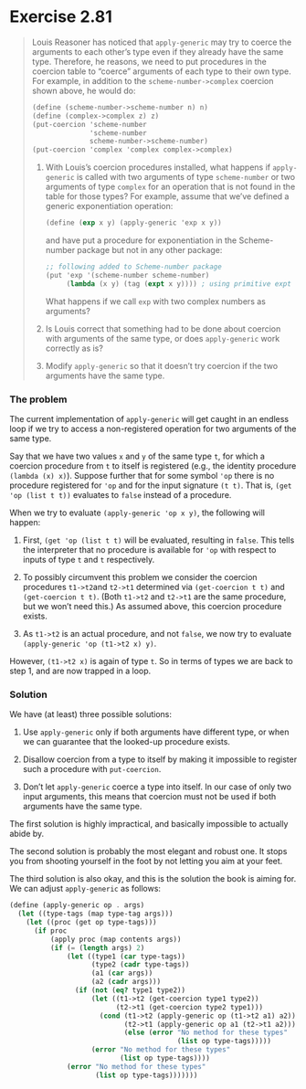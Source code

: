 # Exercise 2.81

> Louis Reasoner has noticed that `apply-generic` may try to coerce the arguments to each other’s type even if they already have the same type.
> Therefore, he reasons, we need to put procedures in the coercion table to “coerce” arguments of each type to their own type.
> For example, in addition to the `scheme-number->complex` coercion shown above, he would do:
> ```scheme
> (define (scheme-number->scheme-number n) n)
> (define (complex->complex z) z)
> (put-coercion 'scheme-number
>               'scheme-number
>               scheme-number->scheme-number)
> (put-coercion 'complex 'complex complex->complex)
> ```
>
> 1.  With Louis’s coercion procedures installed, what happens if `apply-generic` is called with two arguments of type `scheme-number` or two arguments of type `complex` for an operation that is not found in the table for those types?
>     For example, assume that we’ve defined a generic exponentiation operation:
>     ```scheme
>     (define (exp x y) (apply-generic 'exp x y))
>     ```
>     and have put a procedure for exponentiation in the Scheme-number package but not in any other package:
>     ```scheme
>     ;; following added to Scheme-number package
>     (put 'exp '(scheme-number scheme-number)
>          (lambda (x y) (tag (expt x y)))) ; using primitive expt
>     ```
>     What happens if we call `exp` with two complex numbers as arguments?
>
> 2.  Is Louis correct that something had to be done about coercion with arguments of the same type, or does `apply-generic` work correctly as is?
>
> 3.  Modify `apply-generic` so that it doesn’t try coercion if the two arguments have the same type.



### The problem

The current implementation of `apply-generic` will get caught in an endless loop if we try to access a non-registered operation for two arguments of the same type.

Say that we have two values `x` and `y` of the same type `t`, for which a coercion procedure from `t` to itself is registered (e.g., the identity procedure `(lambda (x) x)`).
Suppose further that for some symbol `'op` there is no procedure registered for `'op` and for the input signature `(t t)`.
That is, `(get 'op (list t t))` evaluates to `false` instead of a procedure.

When we try to evaluate `(apply-generic 'op x y)`, the following will happen:

1.  First, `(get 'op (list t t)` will be evaluated, resulting in `false`.
    This tells the interpreter that no procedure is available for `'op` with respect to inputs of type `t` and `t` respectively.

2.  To possibly circumvent this problem we consider the coercion procedures `t1->t2`and `t2->t1` determined via `(get-coercion t t)` and `(get-coercion t t)`.
    (Both `t1->t2` and `t2->t1` are the same procedure, but we won’t need this.)
    As assumed above, this coercion procedure exists.

3.  As `t1->t2` is an actual procedure, and not `false`, we now try to evaluate `(apply-generic 'op (t1->t2 x) y)`.

However, `(t1->t2 x)` is again of type `t`.
So in terms of types we are back to step 1, and are now trapped in a loop.



### Solution

We have (at least) three possible solutions:

1.  Use `apply-generic` only if both arguments have different type, or when we can guarantee that the looked-up procedure exists.

2.  Disallow coercion from a type to itself by making it impossible to register such a procedure with `put-coercion`.

3.  Don’t let `apply-generic` coerce a type into itself.
    In our case of only two input arguments, this means that coercion must not be used if both arguments have the same type.

The first solution is highly impractical, and basically impossible to actually abide by.

The second solution is probably the most elegant and robust one.
It stops you from shooting yourself in the foot by not letting you aim at your feet.

The third solution is also okay, and this is the solution the book is aiming for.
We can adjust `apply-generic` as follows:
```scheme
(define (apply-generic op . args)
  (let ((type-tags (map type-tag args)))
    (let ((proc (get op type-tags)))
      (if proc
          (apply proc (map contents args))
          (if (= (length args) 2)
              (let ((type1 (car type-tags))
                    (type2 (cadr type-tags))
                    (a1 (car args))
                    (a2 (cadr args)))
                (if (not (eq? type1 type2))
                    (let ((t1->t2 (get-coercion type1 type2))
                          (t2->t1 (get-coercion type2 type1)))
                      (cond (t1->t2 (apply-generic op (t1->t2 a1) a2))
                            (t2->t1 (apply-generic op a1 (t2->t1 a2)))
                            (else (error "No method for these types"
                                         (list op type-tags)))))
                    (error "No method for these types"
                           (list op type-tags))))
              (error "No method for these types"
                     (list op type-tags)))))))
```
